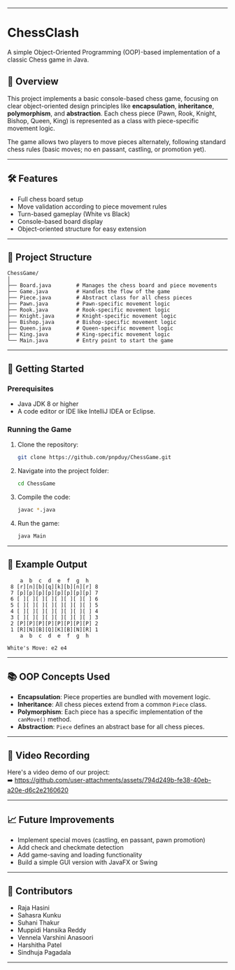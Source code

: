



---

# ChessClash

A simple Object-Oriented Programming (OOP)-based implementation of a classic Chess game in Java.

## 📜 Overview
This project implements a basic console-based chess game, focusing on clear object-oriented design principles like **encapsulation**, **inheritance**, **polymorphism**, and **abstraction**. Each chess piece (Pawn, Rook, Knight, Bishop, Queen, King) is represented as a class with piece-specific movement logic.

The game allows two players to move pieces alternately, following standard chess rules (basic moves; no en passant, castling, or promotion yet).

---

## 🛠️ Features
- Full chess board setup
- Move validation according to piece movement rules
- Turn-based gameplay (White vs Black)
- Console-based board display
- Object-oriented structure for easy extension

---

## 🧩 Project Structure
```
ChessGame/
│
├── Board.java        # Manages the chess board and piece movements
├── Game.java         # Handles the flow of the game
├── Piece.java        # Abstract class for all chess pieces
├── Pawn.java         # Pawn-specific movement logic
├── Rook.java         # Rook-specific movement logic
├── Knight.java       # Knight-specific movement logic
├── Bishop.java       # Bishop-specific movement logic
├── Queen.java        # Queen-specific movement logic
├── King.java         # King-specific movement logic
└── Main.java         # Entry point to start the game
```

---

## 🚀 Getting Started

### Prerequisites
- Java JDK 8 or higher
- A code editor or IDE like IntelliJ IDEA or Eclipse.

### Running the Game
1. Clone the repository:
   ```bash
   git clone https://github.com/pnpduy/ChessGame.git
   ```
2. Navigate into the project folder:
   ```bash
   cd ChessGame
   ```
3. Compile the code:
   ```bash
   javac *.java
   ```
4. Run the game:
   ```bash
   java Main
   ```

---

## 📸 Example Output

```
    a  b  c  d  e  f  g  h
 8 [r][n][b][q][k][b][n][r] 8
 7 [p][p][p][p][p][p][p][p] 7
 6 [ ][ ][ ][ ][ ][ ][ ][ ] 6
 5 [ ][ ][ ][ ][ ][ ][ ][ ] 5
 4 [ ][ ][ ][ ][ ][ ][ ][ ] 4
 3 [ ][ ][ ][ ][ ][ ][ ][ ] 3
 2 [P][P][P][P][P][P][P][P] 2
 1 [R][N][B][Q][K][B][N][R] 1
    a  b  c  d  e  f  g  h

White's Move: e2 e4
```

---

## 📚 OOP Concepts Used
- **Encapsulation**: Piece properties are bundled with movement logic.
- **Inheritance**: All chess pieces extend from a common `Piece` class.
- **Polymorphism**: Each piece has a specific implementation of the `canMove()` method.
- **Abstraction**: `Piece` defines an abstract base for all chess pieces.

---
## 🎥 Video Recording
Here's a video demo of our project:  
➡️ https://github.com/user-attachments/assets/794d249b-fe38-40eb-a20e-d6c2e2160620


---
## 📈 Future Improvements
- Implement special moves (castling, en passant, pawn promotion)
- Add check and checkmate detection
- Add game-saving and loading functionality
- Build a simple GUI version with JavaFX or Swing

---

## 🤝 Contributors
- Raja Hasini
- Sahasra Kunku
- Suhani Thakur
- Muppidi Hansika Reddy
- Vennela Varshini Anasoori
- Harshitha Patel
- Sindhuja Pagadala

---

